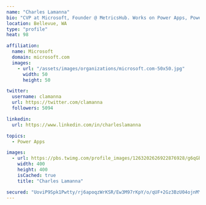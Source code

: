 ```yaml
---
name: "Charles Lamanna"
bio: "CVP at Microsoft, Founder @ MetricsHub. Works on Power Apps, Power Automate, Power Virtual Agent, Common Data Service and Dynamics 365."
location: Bellevue, WA
type: "profile"
heat: 98

affiliation:
  name: Microsoft
  domain: microsoft.com
  images:
    - url: "/assets/images/organizations/microsoft.com-50x50.jpg"
      width: 50
      height: 50

twitter:
  username: clamanna
  url: https://twitter.com/clamanna
  followers: 5094

linkedin:
  url: https://www.linkedin.com/in/charleslamanna

topics:
  - Power Apps

images:
  - url: https://pbs.twimg.com/profile_images/1263202626922876928/g6qGbHZ-_400x400.jpg
    width: 400
    height: 400
    isCached: true
    title: "Charles Lamanna"

secured: "UoviP9Spk1Pwtty/rj6apoqzWrKSR/Ew3M97rKpY/o/qUF+2Gz3BzU04ojnMYtcUL5ffEWS66cXwnuoT264FJYWxxxV4d89VaLpuTGLUZr++Jsn6MsqJ/FV8G2AhMmWiUpuad0ljQtut/lHgkF/ZC9znjA5JnlJnCS05+Dc6Gc9oYlnBqMa/oYaisCd1PrAI2U4bdiq3T55ae+yYtogYE+uQeajOPT/cdaEoUJ8zAXm9o73vUsVbEmLZgwttA+YCCxG4R6CsWHnN03ZcaK5L6hVZUfFk365F41T6rzauW+Zk2QbEOYpYpC8CS8Ih0Qmje6CGz4FS7z8UAQoZdWr2/wHpxEc+Vcn6Cc5FZ+vy/w0xJ33hFL2KakoNTGga0AobqdGKfso9MmCVVRjLubS7YlvEDYibirMWodMUX6WLFXE=;csunRj8TiZjnFPdlrrEcyw=="
---
```



